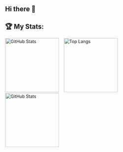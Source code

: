 ## Hi there 👋

<!--
**tamburro92/tamburro92** is a ✨ _special_ ✨ repository because its `README.md` (this file) appears on your GitHub profile.

Here are some ideas to get you started:

- 🔭 I’m currently working on ...
- 🌱 I’m currently learning ...
- 👯 I’m looking to collaborate on ...
- 🤔 I’m looking for help with ...
- 💬 Ask me about ...
- 📫 How to reach me: ...
- 😄 Pronouns: ...
- ⚡ Fun fact: ...
-->


## 🏆 My Stats:

<p>
    <img height=175 alt="GitHub Stats" src="https://github-readme-stats.vercel.app/api?username=tamburro92&theme=cobalt&show_icons=true&hide_border=true&count_private=true"/> &nbsp;&nbsp;
    <img height=175 alt="Top Langs" src="https://github-readme-stats.vercel.app/api/top-langs/?username=tamburro92&theme=cobalt&show_icons=true&hide_border=true&layout=compact"/> &nbsp;&nbsp;
    <img height=175 alt="GitHub Stats" src="https://github-readme-streak-stats.herokuapp.com/?user=tamburro92&theme=cobalt&hide_border=true"/>
</p>
